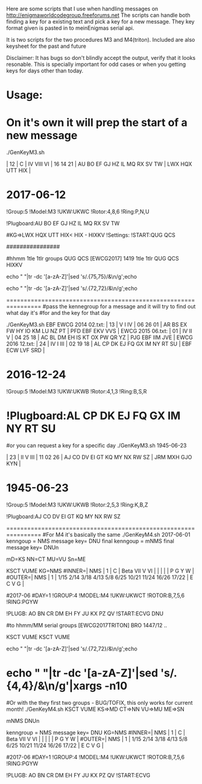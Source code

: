 Here are some scripts that I use when handling messages on
http://enigmaworldcodegroup.freeforums.net
The scripts can handle both finding a key for a existing text and pick a key
for a new message. They key format given is pasted in to meinEnigmas serial api.

It is two scripts for the two procedures M3 and M4(triton).
Included are also keysheet for the past and future

Disclaimer: It has bugs so don't blindly accept the output, verify that it
looks resonable. This is specially important for odd cases or when you getting
keys for days other than today.

Usage:
================================================================
# On it's own it will prep the start of a new message
./GenKeyM3.sh

| 12 | C | IV   VIII VI   |  16 14 21   | AU BO EF GJ HZ IL MQ RX SV TW  | LWX HQX UTT HIX |

# 2017-06-12
!Group:5
!Model:M3
!UKW:UKWC
!Rotor:4,8,6
!Ring:P,N,U

!Plugboard:AU BO EF GJ HZ IL MQ RX SV TW

#KG=>LWX HQX UTT HIX< HIX - HIXKV
!Settings:
!START:QUG
QCS


################

#hhmm 1tle 1tlr groups QUG QCS
[EWCG2017]
1419 1tle 1tlr <nn> QUG QCS
HIXKV

echo "  "|tr -dc '[a-zA-Z]'|sed 's/.\{75,75\}/&\n/g';echo

echo "  "|tr -dc '[a-zA-Z]'|sed 's/.\{72,72\}/&\n/g';echo
  

================================================================
#pass the kennegroup for a message and it will try to find out what day it's
#for and the key for that day

./GenKeyM3.sh EBF
EWCG 2014 02.txt: | 13 | V    I    IV   |  06 26 01  | AR BS EX FW HY IO KM LU NZ PT | PFD EBF EKV VVS |
EWCG 2015 06.txt: | 01 | IV   II   V    |  04 25 18  | AC BL DM EH IS KT OX PW QR YZ | PJG EBF IIM JVE |
EWCG 2016 12.txt: | 24 | IV   I    III  |  02 19 18  | AL CP DK EJ FQ GX IM NY RT SU | EBF ECW LVF SRD |

# 2016-12-24
!Group:5
!Model:M3
!UKW:UKWB
!Rotor:4,1,3
!Ring:B,S,R

!Plugboard:AL CP DK EJ FQ GX IM NY RT SU
================================================================
#or you can request a key for a specific day
./GenKeyM3.sh 1945-06-23

|  23  |  II   V    III  |  11  02  26  |  AJ  CO  DV  EI  GT  KQ  MY  NX  RW  SZ  |  JRM  MXH  GJO  KYN  |

# 1945-06-23
!Group:5
!Model:M3
!UKW:UKWB
!Rotor:2,5,3
!Ring:K,B,Z

!Plugboard:AJ  CO  DV  EI  GT  KQ  MY  NX  RW  SZ

================================================================
#For M4 it's basically the same
./GenKeyM4.sh 2017-06-01
kenngoup   = NMS
message key= DNU
final kenngoup   = mNMS
final message key= DNUn

mD=KS
NN=CT
MU=VU
Sn=ME

KSCT VUME
KG=NMS
#INNER=| NMS | 1 | C | Beta VII V VI | | | | | P G Y W |
#OUTER=| NMS | 1 | 1/15 2/14 3/18 4/13 5/8 6/25 10/21 11/24 16/26 17/22 | E C V G |

#2017-06
#DAY=1
!GROUP:4
!MODEL:M4
!UKW:UKWCT
!ROTOR:B,7,5,6
!RING:PGYW

!PLUGB: AO BN CR DM EH FY JU KX PZ QV
!START:ECVG
DNU


#to  hhmm/MM serial groups
[EWCG2017TRITON]
BRO 1447/12 ..

KSCT VUME
                 KSCT VUME

echo "  "|tr -dc '[a-zA-Z]'|sed 's/.\{72,72\}/&\n/g';echo

echo "  "|tr -dc '[a-zA-Z]'|sed 's/.\{4,4\}/&\n/g'|xargs -n10
================================================================
#Or with the they first two groups - BUG/TOFIX, this only works for current month!
./GenKeyM4.sh KSCT VUME
KS=>MD
CT=>NN
VU=>MU
ME=>SN

mNMS
DNUn

kenngroup  = NMS
message key= DNU
KG=NMS
#INNER=| NMS | 1 | C | Beta VII V VI | | | | | P G Y W |
#OUTER=| NMS | 1 | 1/15 2/14 3/18 4/13 5/8 6/25 10/21 11/24 16/26 17/22 | E C V G |

#2017-06
#DAY=1
!GROUP:4
!MODEL:M4
!UKW:UKWCT
!ROTOR:B,7,5,6
!RING:PGYW

!PLUGB: AO BN CR DM EH FY JU KX PZ QV
!START:ECVG

